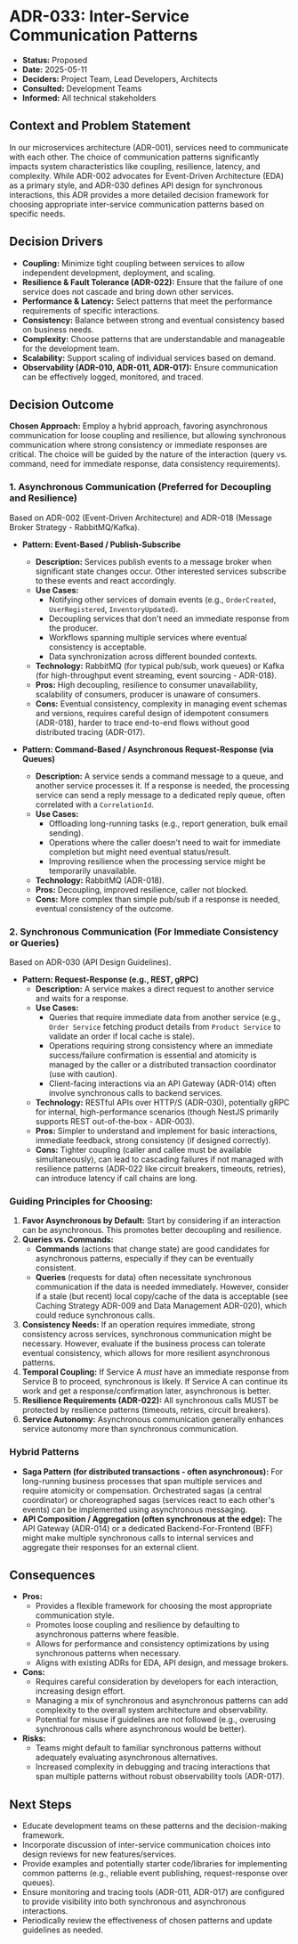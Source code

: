 # ADR-033: Inter-Service Communication Patterns

*   **Status:** Proposed
*   **Date:** 2025-05-11
*   **Deciders:** Project Team, Lead Developers, Architects
*   **Consulted:** Development Teams
*   **Informed:** All technical stakeholders

## Context and Problem Statement

In our microservices architecture (ADR-001), services need to communicate with each other. The choice of communication patterns significantly impacts system characteristics like coupling, resilience, latency, and complexity. While ADR-002 advocates for Event-Driven Architecture (EDA) as a primary style, and ADR-030 defines API design for synchronous interactions, this ADR provides a more detailed decision framework for choosing appropriate inter-service communication patterns based on specific needs.

## Decision Drivers

*   **Coupling:** Minimize tight coupling between services to allow independent development, deployment, and scaling.
*   **Resilience & Fault Tolerance (ADR-022):** Ensure that the failure of one service does not cascade and bring down other services.
*   **Performance & Latency:** Select patterns that meet the performance requirements of specific interactions.
*   **Consistency:** Balance between strong and eventual consistency based on business needs.
*   **Complexity:** Choose patterns that are understandable and manageable for the development team.
*   **Scalability:** Support scaling of individual services based on demand.
*   **Observability (ADR-010, ADR-011, ADR-017):** Ensure communication can be effectively logged, monitored, and traced.

## Decision Outcome

**Chosen Approach:** Employ a hybrid approach, favoring asynchronous communication for loose coupling and resilience, but allowing synchronous communication where strong consistency or immediate responses are critical. The choice will be guided by the nature of the interaction (query vs. command, need for immediate response, data consistency requirements).

### 1. Asynchronous Communication (Preferred for Decoupling and Resilience)

Based on ADR-002 (Event-Driven Architecture) and ADR-018 (Message Broker Strategy - RabbitMQ/Kafka).

*   **Pattern: Event-Based / Publish-Subscribe**
    *   **Description:** Services publish events to a message broker when significant state changes occur. Other interested services subscribe to these events and react accordingly.
    *   **Use Cases:**
        *   Notifying other services of domain events (e.g., `OrderCreated`, `UserRegistered`, `InventoryUpdated`).
        *   Decoupling services that don't need an immediate response from the producer.
        *   Workflows spanning multiple services where eventual consistency is acceptable.
        *   Data synchronization across different bounded contexts.
    *   **Technology:** RabbitMQ (for typical pub/sub, work queues) or Kafka (for high-throughput event streaming, event sourcing - ADR-018).
    *   **Pros:** High decoupling, resilience to consumer unavailability, scalability of consumers, producer is unaware of consumers.
    *   **Cons:** Eventual consistency, complexity in managing event schemas and versions, requires careful design of idempotent consumers (ADR-018), harder to trace end-to-end flows without good distributed tracing (ADR-017).

*   **Pattern: Command-Based / Asynchronous Request-Response (via Queues)**
    *   **Description:** A service sends a command message to a queue, and another service processes it. If a response is needed, the processing service can send a reply message to a dedicated reply queue, often correlated with a `CorrelationId`.
    *   **Use Cases:**
        *   Offloading long-running tasks (e.g., report generation, bulk email sending).
        *   Operations where the caller doesn't need to wait for immediate completion but might need eventual status/result.
        *   Improving resilience when the processing service might be temporarily unavailable.
    *   **Technology:** RabbitMQ (ADR-018).
    *   **Pros:** Decoupling, improved resilience, caller not blocked.
    *   **Cons:** More complex than simple pub/sub if a response is needed, eventual consistency of the outcome.

### 2. Synchronous Communication (For Immediate Consistency or Queries)

Based on ADR-030 (API Design Guidelines).

*   **Pattern: Request-Response (e.g., REST, gRPC)**
    *   **Description:** A service makes a direct request to another service and waits for a response.
    *   **Use Cases:**
        *   Queries that require immediate data from another service (e.g., `Order Service` fetching product details from `Product Service` to validate an order if local cache is stale).
        *   Operations requiring strong consistency where an immediate success/failure confirmation is essential and atomicity is managed by the caller or a distributed transaction coordinator (use with caution).
        *   Client-facing interactions via an API Gateway (ADR-014) often involve synchronous calls to backend services.
    *   **Technology:** RESTful APIs over HTTP/S (ADR-030), potentially gRPC for internal, high-performance scenarios (though NestJS primarily supports REST out-of-the-box - ADR-003).
    *   **Pros:** Simpler to understand and implement for basic interactions, immediate feedback, strong consistency (if designed correctly).
    *   **Cons:** Tighter coupling (caller and callee must be available simultaneously), can lead to cascading failures if not managed with resilience patterns (ADR-022 like circuit breakers, timeouts, retries), can introduce latency if call chains are long.

### Guiding Principles for Choosing:

1.  **Favor Asynchronous by Default:** Start by considering if an interaction can be asynchronous. This promotes better decoupling and resilience.
2.  **Queries vs. Commands:**
    *   **Commands** (actions that change state) are good candidates for asynchronous patterns, especially if they can be eventually consistent.
    *   **Queries** (requests for data) often necessitate synchronous communication if the data is needed immediately. However, consider if a stale (but recent) local copy/cache of the data is acceptable (see Caching Strategy ADR-009 and Data Management ADR-020), which could reduce synchronous calls.
3.  **Consistency Needs:** If an operation requires immediate, strong consistency across services, synchronous communication might be necessary. However, evaluate if the business process can tolerate eventual consistency, which allows for more resilient asynchronous patterns.
4.  **Temporal Coupling:** If Service A *must* have an immediate response from Service B to proceed, synchronous is likely. If Service A can continue its work and get a response/confirmation later, asynchronous is better.
5.  **Resilience Requirements (ADR-022):** All synchronous calls MUST be protected by resilience patterns (timeouts, retries, circuit breakers).
6.  **Service Autonomy:** Asynchronous communication generally enhances service autonomy more than synchronous communication.

### Hybrid Patterns

*   **Saga Pattern (for distributed transactions - often asynchronous):** For long-running business processes that span multiple services and require atomicity or compensation. Orchestrated sagas (a central coordinator) or choreographed sagas (services react to each other's events) can be implemented using asynchronous messaging.
*   **API Composition / Aggregation (often synchronous at the edge):** The API Gateway (ADR-014) or a dedicated Backend-For-Frontend (BFF) might make multiple synchronous calls to internal services and aggregate their responses for an external client.

## Consequences

*   **Pros:**
    *   Provides a flexible framework for choosing the most appropriate communication style.
    *   Promotes loose coupling and resilience by defaulting to asynchronous patterns where feasible.
    *   Allows for performance and consistency optimizations by using synchronous patterns when necessary.
    *   Aligns with existing ADRs for EDA, API design, and message brokers.
*   **Cons:**
    *   Requires careful consideration by developers for each interaction, increasing design effort.
    *   Managing a mix of synchronous and asynchronous patterns can add complexity to the overall system architecture and observability.
    *   Potential for misuse if guidelines are not followed (e.g., overusing synchronous calls where asynchronous would be better).
*   **Risks:**
    *   Teams might default to familiar synchronous patterns without adequately evaluating asynchronous alternatives.
    *   Increased complexity in debugging and tracing interactions that span multiple patterns without robust observability tools (ADR-017).

## Next Steps

*   Educate development teams on these patterns and the decision-making framework.
*   Incorporate discussion of inter-service communication choices into design reviews for new features/services.
*   Provide examples and potentially starter code/libraries for implementing common patterns (e.g., reliable event publishing, request-response over queues).
*   Ensure monitoring and tracing tools (ADR-011, ADR-017) are configured to provide visibility into both synchronous and asynchronous interactions.
*   Periodically review the effectiveness of chosen patterns and update guidelines as needed.
